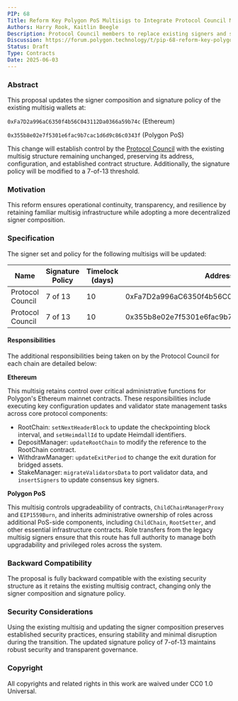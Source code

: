 ```yaml
---
PIP: 68
Title: Reform Key Polygon PoS Multisigs to Integrate Protocol Council Members
Authors: Harry Rook, Kaitlin Beegle
Description: Protocol Council members to replace existing signers and signature policies
Discussion: https://forum.polygon.technology/t/pip-68-reform-key-polygon-pos-multisigs-to-integrate-protocol-council-members/21008
Status: Draft
Type: Contracts
Date: 2025-06-03
---
```

### Abstract

This proposal updates the signer composition and signature policy of the existing multisig wallets at:

`0xFa7D2a996aC6350f4b56C043112Da0366a59b74c` (Ethereum)

`0x355b8e02e7f5301e6fac9b7cac1d6d9c86c0343f` (Polygon PoS)

This change will establish control by the [Protocol Council]() with the existing multisig structure remaining unchanged, preserving its address, configuration, and established contract structure. Additionally, the signature policy will be modified to a 7-of-13 threshold.

### Motivation

This reform ensures operational continuity, transparency, and resilience by retaining familiar multisig infrastructure while adopting a more decentralized signer composition.

### Specification

The signer set and policy for the following multisigs will be updated:

| Name             | Signature Policy | Timelock (days) | Address                                     | Network     |
|------------------|------------------|------------------|---------------------------------------------|-------------|
| Protocol Council | 7 of 13          | 10               | 0xFa7D2a996aC6350f4b56C043112Da0366a59b74c  | Ethereum    |
| Protocol Council | 7 of 13          | 10               | 0x355b8e02e7f5301e6fac9b7cac1d6d9c86c0343f  | Polygon PoS |

#### Responsibilities 
The additional responsibilities being taken on by the Protocol Council for each chain are detailed below:

**Ethereum**

This multisig retains control over critical administrative functions for Polygon's Ethereum mainnet contracts. These responsibilities include executing key configuration updates and validator state management tasks across core protocol components:
* RootChain: `setNextHeaderBlock` to update the checkpointing block interval, and `setHeimdallId` to update Heimdall identifiers.
* DepositManager: `updateRootChain` to modify the reference to the RootChain contract.
* WithdrawManager: `updateExitPeriod` to change the exit duration for bridged assets.
* StakeManager: `migrateValidatorsData` to port validator data, and `insertSigners` to update consensus key signers.

**Polygon PoS**

This multisig controls upgradeability of contracts, `ChildChainManagerProxy` and `EIP1559Burn`, and inherits administrative ownership of roles across additional PoS-side components, including `ChildChain`, `RootSetter`, and other essential infrastructure contracts. Role transfers from the legacy multisig signers ensure that this route has full authority to manage both upgradability and privileged roles across the system.

### Backward Compatibility

The proposal is fully backward compatible with the existing security structure as it retains the existing multisig contract, changing only the signer composition and signature policy.

### Security Considerations

Using the existing multisig and updating the signer composition preserves established security practices, ensuring stability and minimal disruption during the transition. The updated signature policy of 7-of-13 maintains robust security and transparent governance.

### Copyright

All copyrights and related rights in this work are waived under CC0 1.0 Universal.

